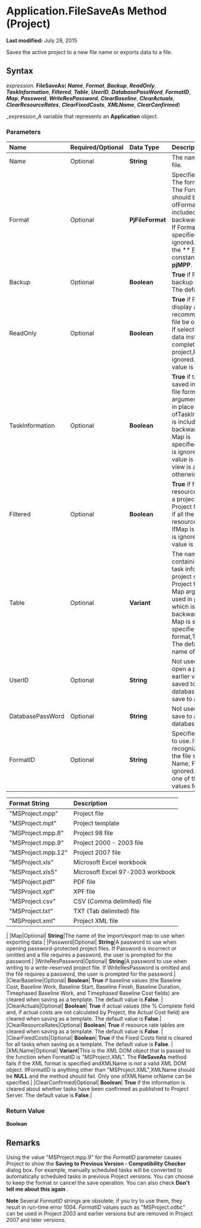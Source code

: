 
# Application.FileSaveAs Method (Project)

 **Last modified:** July 28, 2015

Saves the active project to a new file name or exports data to a file.

## Syntax

 _expression_. **FileSaveAs**( **_Name_**,  **_Format_**,  **_Backup_**,  **_ReadOnly_**,  **_TaskInformation_**,  **_Filtered_**,  **_Table_**,  **_UserID_**,  **_DatabasePassWord_**,  **_FormatID_**,  **_Map_**,  **_Password_**,  **_WriteResPassword_**,  **_ClearBaseline_**,  **_ClearActuals_**,  **_ClearResourceRates_**,  **_ClearFixedCosts_**,  **_XMLName_**,  **_ClearConfirmed_**)

 _expression_A variable that represents an  **Application** object.


### Parameters



|**Name**|**Required/Optional**|**Data Type**|**Description**|
|:-----|:-----|:-----|:-----|
|Name|Optional| **String**|The name of a project file.|
|Format|Optional| **PjFileFormat**|Specifies the file format. The format of the file. The FormatID argument should be used in place ofFormat, which is included primarily for backwards compatibility. If FormatID is specified,Format is ignored. Can be one of the ** [PjFileFormat](f74c5341-dc2a-027b-3fd6-e33800c6e5a5.md)** constants. The default is **pjMPP**.|
|Backup|Optional| **Boolean**| **True** if Project creates a backup copy of the file. The default is **False**.|
|ReadOnly|Optional| **Boolean**| **True** if Project should display an alert recommending that the file be opened read-only. If selectively exporting data instead of saving a complete project,ReadOnly is ignored. The default value is **False**.|
|TaskInformation|Optional| **Boolean**| **True** if task information is saved in a non-project file format. TheMap argument should be used in place ofTaskInformation, which is included primarily for backward compatibility. If Map is specified,TaskInformation is ignored. The default value is **True** if the active view is a task view; otherwise it is **False**.|
|Filtered|Optional| **Boolean**| **True** if filtered tasks or resources are saved, for a project saved in a non-Project file format. **False** if all the tasks or resources are saved. IfMap is specified,Filtered is ignored. The default value is **False**.|
|Table|Optional| **Variant**|The name of the table containing resource or task information for a project saved in a non-Project file format. The Map argument should be used in place ofTable, which is included for backward compatibility. If Map is specified, orName specifies a project file format,Table is ignored. The default value is the name of the active table.|
|UserID|Optional| **String**|Not used. Project can open a project file that an earlier version of Project saved to an ODBC database, but cannot save to a database.|
|DatabasePassWord|Optional| **String**|Not used. Project cannot save to an ODBC database.|
|FormatID|Optional| **String**|Specifies the file format to use. If Project recognizes the format of the file specified by Name, FormatID is ignored.FormatID can be one of the following values for saving files:

|**Format String**|**Description**|
|:-----|:-----|
|"MSProject.mpp"|Project file|
|"MSProject.mpt"|Project template|
|"MSProject.mpp.8"|Project 98 file|
|"MSProject.mpp.9" |Project 2000 - 2003 file|
|"MSProject.mpp.12"|Project 2007 file|
|"MSProject.xls"|Microsoft Excel workbook|
|"MSProject.xls5"|Microsoft Excel 97-2003 workbook|
|"MSProject.pdf"|PDF file|
|"MSProject.xpf"|XPF file|
|"MSProject.csv"|CSV (Comma delimited) file|
|"MSProject.txt"|TXT (Tab delimited) file|
|"MSProject.xml"|Project XML file|
|
|Map|Optional| **String**|The name of the import/export map to use when exporting data.|
|Password|Optional| **String**|A password to use when opening password-protected project files. If Password is incorrect or omitted and a file requires a password, the user is prompted for the password.|
|WriteResPassword|Optional| **String**|A password to use when writing to a write-reserved project file. If WriteResPassword is omitted and the file requires a password, the user is prompted for the password.|
|ClearBaseline|Optional| **Boolean**| **True** if baseline values (the Baseline Cost, Baseline Work, Baseline Start, Baseline Finish, Baseline Duration, Timephased Baseline Work, and Timephased Baseline Cost fields) are cleared when saving as a template. The default value is **False**. |
|ClearActuals|Optional| **Boolean**| **True** if actual values (the % Complete field and, if actual costs are not calculated by Project, the Actual Cost field) are cleared when saving as a template. The default value is **False**.|
|ClearResourceRates|Optional| **Boolean**| **True** if resource rate tables are cleared when saving as a template. The default value is **False**. |
|ClearFixedCosts|Optional| **Boolean**| **True** if the Fixed Costs field is cleared for all tasks when saving as a template. The default value is **False**. |
|XMLName|Optional| **Variant**|This is the XML DOM object that is passed to the function when FormatID is "MSProject.XML". The **FileSaveAs** method fails if the XML format is specified andXMLName is not a valid XML DOM object. IfFormatID is anything other than "MSProject.XML",XMLName should be **NULL** and the method should fail. Only one ofXMLName orName can be specified.|
|ClearConfirmed|Optional| **Boolean**| **True** if the information is cleared about whether tasks have been confirmed as published to Project Server. The default value is **False**.|

### Return Value

 **Boolean**


## Remarks

Using the value "MSProject.mpp.9" for the  _FormatID_ parameter causes Project to show the **Saving to Previous Version - Compatibility Checker** dialog box. For example, manually scheduled tasks will be converted to automatically scheduled tasks in previous Project versions. You can choose to keep the format or cancel the save operation. You can also check **Don't tell me about this again** .


 **Note**  Several  _FormatID_ strings are obsolete; if you try to use them, they result in run-time error 1004. _FormatID_ values such as "MSProject.odbc" can be used in Project 2003 and earlier versions but are removed in Project 2007 and later versions.

